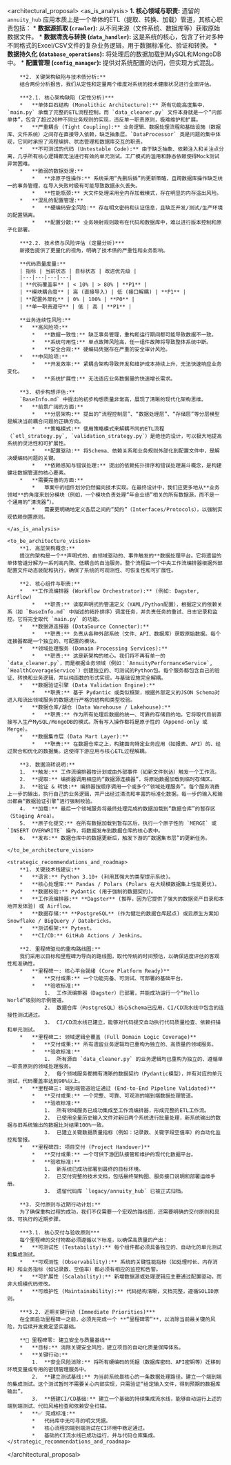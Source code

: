 <architectural_proposal>
    <as_is_analysis>
        **1. 核心领域与职责:**
        遗留的 `annuity_hub` 应用本质上是一个单体的ETL（提取、转换、加载）管道，其核心职责包括：
        *   **数据源抓取 (`crawler`):** 从不同来源（文件系统、数据库等）获取原始数据文件。
        *   **数据清洗与转换 (`data_handler`):** 这是系统的核心，包含了针对多种不同格式的Excel/CSV文件的复杂业务逻辑，用于数据标准化、验证和转换。
        *   **数据持久化 (`database_operations`):** 将处理后的数据加载到MySQL和MongoDB中。
        *   **配置管理 (`config_manager`):** 提供对系统配置的访问，但实现方式混乱。

        **2. 关键架构缺陷与技术债分析:**
        结合两份分析报告，我们从定性和定量两个维度对系统的技术健康状况进行全面评估。

        ***2.1. 核心架构缺陷 (定性分析)***
        *   **单体巨石结构 (Monolithic Architecture):** 所有功能高度集中，`main.py` 承载了完整的ETL流程控制，而 `data_cleaner.py` 文件本身就是一个“内部单体”，包含了超过20种不同业务规则的实现，违反单一职责原则，极难维护和扩展。
        *   **严重耦合 (Tight Coupling):** 业务逻辑、数据处理流程和基础设施（数据库、文件系统）之间存在直接导入依赖，缺乏抽象层。`DataProcessor` 类是问题的集中体现，它同时承担了流程编排、状态管理和数据库交互的职责。
        *   **不可测试的代码 (Untestable Code):** 由于缺乏抽象、依赖注入和关注点分离，几乎所有核心逻辑都无法进行有效的单元测试。工厂模式的滥用和静态依赖使得Mock测试异常困难。
        *   **脆弱的数据处理:**
            *   **非原子性操作:** 系统采用“先删后插”的更新策略，且跨数据库操作缺乏统一的事务管理，在导入失败时极有可能导致数据永久丢失。
            *   **性能瓶颈:** 大文件处理采用全内存加载模式，存在明显的内存溢出风险。
        *   **混乱的配置管理:**
            *   **硬编码安全风险:** 存在明文密码和认证信息，且缺乏开发/测试/生产环境的配置隔离。
            *   **配置分散:** 业务映射规则散布在代码和数据库中，难以进行版本控制和原子化部署。

        ***2.2. 技术债与风险评估 (定量分析)***
        新报告提供了更量化的视角，明确了技术债的严重性和业务影响。

        **代码质量度量:**
        | 指标 | 当前状态 | 目标状态 | 改进优先级 |
        |---|---|---|---|
        | **代码覆盖率** | < 10% | > 80% | **P1** |
        | **模块耦合度** | 高 (直接导入) | 低 (接口解耦) | **P1** |
        | **配置外部化** | 0% | 100% | **P0** |
        | **单一职责遵守** | 低 | 高 | **P1** |

        **业务连续性风险:**
        *   **高风险项:**
            *   **数据一致性:** 缺乏事务管理，重构和运行期间都可能导致数据不一致。
            *   **系统可用性:** 单点故障风险高，任一组件故障将导致整体系统中断。
            *   **安全合规:** 硬编码凭据存在严重的安全审计风险。
        *   **中风险项:**
            *   **开发效率:** 紧耦合架构导致开发和维护成本持续上升，无法快速响应业务变化。
            *   **系统扩展性:** 无法适应业务数据量的快速增长需求。

        **3. 初步构想评估:**
        `BaseInfo.md` 中提出的初步构想质量非常高，展现了清晰的现代化架构思维。
        *   **前景广阔的方面:**
            *   **分层架构:** 提出的“流程控制层”、“数据处理层”、“存储层”等分层模型是解决当前耦合问题的正确方向。
            *   **策略模式:** 使用策略模式来解耦不同的ETL流程（`etl_strategy.py`, `validation_strategy.py`）是绝佳的设计，可以极大地提高系统的灵活性和可扩展性。
            *   **配置驱动:** 将Schema、依赖关系和业务规则外部化到配置文件中，是解决硬编码问题的关键。
            *   **依赖感知与错误处理:** 提出的依赖拓扑排序和错误处理漏斗概念，是构建健壮数据管道的核心要素。
        *   **需要完善的方面:**
            *   草案中的组件划分仍然偏向技术实现。在最终设计中，我们应更多地从**业务领域**的角度来划分模块（例如，一个模块负责处理“年金业绩”相关的所有数据源，而不是一个通用的“清洗器”）。
            *   需要更明确地定义各层之间的“契约”（Interfaces/Protocols），以强制实现依赖倒置原则。

    </as_is_analysis>

    <to_be_architecture_vision>
        **1. 高层架构概念:**
        提议的架构是一个**声明式的、由领域驱动的、事件触发的**数据处理平台。它将遗留的单体管道分解为一系列高内聚、低耦合的自治服务。整个流程由一个中央工作流编排器根据外部配置文件动态装配和执行，确保了系统的可观测性、可恢复性和可扩展性。

        **2. 核心组件与职责:**
        *   **工作流编排器 (Workflow Orchestrator):** (例如: Dagster, Airflow)
            *   **职责:** 读取声明式的管道定义（YAML/Python配置），根据定义的依赖关系（如 `BaseInfo.md` 中描述的拓扑排序）调度任务，并负责任务的重试、日志记录和监控。它将完全取代 `main.py` 的功能。
        *   **数据源连接器 (DataSource Connector):**
            *   **职责:** 负责从各种外部系统（文件、API、数据库）获取原始数据。每个连接器都是一个独立的、可配置的模块。
        *   **领域处理服务 (Domain Processing Services):**
            *   **职责:** 这是新架构的核心。我们将不再有单一的 `data_cleaner.py`，而是根据业务领域（例如：`AnnuityPerformanceService`, `HealthCoverageService`）创建独立的、可测试的Python包。每个服务都包含自己的验证、转换和业务逻辑，并以纯函数的形式实现，与基础设施完全解耦。
        *   **数据验证引擎 (Data Validation Engine):**
            *   **职责:** 基于 Pydantic 或类似框架，根据外部定义的JSON Schema对进入和流出领域服务的数据进行严格的结构和类型校验。
        *   **数据仓库/湖仓 (Data Warehouse / Lakehouse):**
            *   **职责:** 作为所有处理后数据的统一、可靠的存储目的地。它将取代目前直接写入生产MySQL/MongoDB的模式。所有写入操作都将是原子性的（Append-only 或 Merge）。
        *   **数据集市层 (Data Mart Layer):**
            *   **职责:** 在数据仓库之上，构建面向特定业务应用（如报表、API）的、经过聚合和优化的数据集。这使得下游应用与核心ETL过程解耦。

        **3. 数据流转说明:**
        1.  **触发:** 工作流编排器按计划或由外部事件（如新文件到达）触发一个工作流。
        2.  **提取:** 编排器调用相应的“数据源连接器”，将原始数据加载到临时存储区。
        3.  **验证 & 转换:** 编排器按顺序调用一个或多个“领域处理服务”。每个服务消费上一步的输出，执行自己的业务逻辑，并产出经过清洗和丰富的标准化数据。每一步的输入和输出都由“数据验证引擎”进行强制校验。
        4.  **加载:** 最后一个领域服务将最终处理完成的数据加载到“数据仓库”的暂存区（Staging Area）。
        5.  **原子化提交:** 在所有数据加载到暂存区后，执行一个原子性的 `MERGE` 或 `INSERT OVERWRITE` 操作，将数据发布到数据仓库的核心表中。
        6.  **发布:** 数据仓库中的数据更新后，触发下游的“数据集市层”的更新任务。

    </to_be_architecture_vision>

    <strategic_recommendations_and_roadmap>
        **1. 关键技术栈建议:**
        *   **语言:** Python 3.10+ (利用其强大的类型提示系统)。
        *   **核心处理库:** Pandas / Polars (Polars 在大规模数据集上性能更优)。
        *   **数据校验:** Pydantic (用于强制的数据契约)。
        *   **工作流编排器:** **Dagster** (推荐，因为它提供了强大的数据资产目录和本地开发体验) 或 Airflow。
        *   **数据存储:** **PostgreSQL** (作为健壮的数据仓库起点) 或云原生方案如 Snowflake / BigQuery / Databricks。
        *   **测试框架:** Pytest。
        *   **CI/CD:** GitHub Actions / Jenkins。

        **2. 里程碑驱动的重构路线图:**
        我们采用以目标和里程碑为导向的路线图，取代传统的时间预估，以确保进度评估的客观性和准确性。
        *   **里程碑一: 核心平台就绪 (Core Platform Ready)**
            *   **交付成果:** 一个功能完备、可测试、可部署的基础平台。
            *   **验收标准:**
                1.  工作流编排器（Dagster）已部署，并能成功运行一个“Hello World”级别的示例管道。
                2.  数据仓库（PostgreSQL）核心Schema已应用，CI/CD流水线中包含的连接性测试通过。
                3.  CI/CD流水线已建立，能够对代码提交自动执行代码质量检查、依赖扫描和单元测试。
        *   **里程碑二: 领域逻辑全覆盖 (Full Domain Logic Coverage)**
            *   **交付成果:** 所有遗留业务逻辑均已重构为独立的、高质量的领域服务。
            *   **验收标准:**
                1.  所有源自 `data_cleaner.py` 的业务逻辑均已重构为独立的、遵循单一职责原则的领域处理服务。
                2.  每个领域服务都拥有清晰的数据契约（Pydantic模型），并有对应的单元测试，代码覆盖率达到90%以上。
        *   **里程碑三: 端到端管道验证通过 (End-to-End Pipeline Validated)**
            *   **交付成果:** 一个完整、可靠、可观测的端到端数据处理管道。
            *   **验收标准:**
                1.  所有领域服务已成功集成至工作流编排器，形成完整的ETL工作流。
                2.  已使用全量历史输入文件对新旧两个系统进行批量处理，新系统输出的数据与旧系统输出的数据比对结果100%一致。
                3.  已建立关键数据质量指标（例如：记录数、关键字段空值率）的自动化监控和警报。
        *   **里程碑四: 项目交付 (Project Handover)**
            *   **交付成果:** 一个可供下游团队接管和维护的现代化数据平台。
            *   **验收标准:**
                1.  新系统已成功部署到最终的目标环境。
                2.  已交付完整的技术文档，包括最终架构图、服务接口说明和部署运维手册。
                3.  遗留代码库 `legacy/annuity_hub` 已被正式归档。

        **3. 交付原则与近期行动计划:**
        为了确保重构过程的成功，我们不仅需要一个宏观的路线图，还需要明确的交付原则和具体、可执行的近期步骤。

        ***3.1. 核心交付与验收原则***
        每个里程碑的交付物都必须遵循以下标准，以确保高质量的产出：
        *   **可测试性 (Testability):** 每个组件都必须具备独立的、自动化的单元测试和集成测试。
        *   **可观测性 (Observability):** 系统的关键性能指标（如处理时长、内存消耗）和业务指标（如记录数、空值率）都必须有相应的监控和告警。
        *   **可扩展性 (Scalability):** 新增数据源或处理逻辑应主要通过配置驱动，而非大规模代码修改。
        *   **可维护性 (Maintainability):** 代码结构清晰，文档完整，遵循SOLID原则。

        ***3.2. 近期关键行动 (Immediate Priorities)***
        在全面启动里程碑一之前，必须先完成一个 **“里程碑零”**，以消除当前最关键的风险，为后续开发奠定坚实基础。

        **🎯 里程碑零: 建立安全与质量基线**
        *   **目标:** 消除关键安全风险，建立项目的自动化质量保障体系。
        *   **关键行动:**
            1.  **安全风险消除:** 将所有硬编码的凭据（数据库密码、API密钥等）迁移到环境变量或专用的密钥管理服务中。
            2.  **建立测试基线:** 为当前系统最核心的一条数据处理路径，建立一个端到端的集成测试。这个测试暂时不需要关心内部实现，只需验证“给定输入文件，得到预期的数据库输出”。
            3.  **搭建CI/CD基础:** 建立一个基础的持续集成流水线，能够自动运行上述的端到端测试、代码风格检查和依赖安全扫描。
        *   **✅ 完成标准:**
            *   代码库中无可寻的明文凭据。
            *   核心流程的端到端测试在CI环境中稳定通过。
            *   基础的CI流水线已成功运行，并与代码仓库集成。
    </strategic_recommendations_and_roadmap>
</architectural_proposal>
